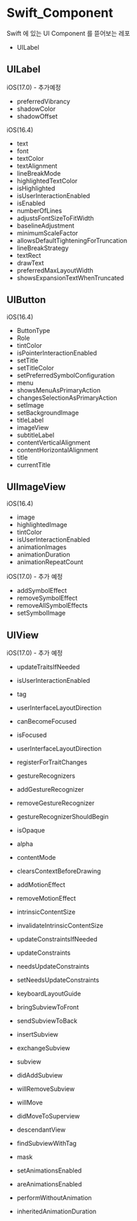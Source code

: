 # Swift_Component
Swift 에 있는 UI Component 를 뜯어보는 레포

- UILabel

## UILabel

iOS(17.0) - 추가예정
- preferredVibrancy
- shadowColor
- shadowOffset

iOS(16.4)
- text
- font
- textColor
- textAlignment
- lineBreakMode
- highlightedTextColor
- isHighlighted
- isUserInteractionEnabled
- isEnabled
- numberOfLines
- adjustsFontSizeToFitWidth
- baselineAdjustment
- minimumScaleFactor
- allowsDefaultTighteningForTruncation
- lineBreakStrategy
- textRect
- drawText
- preferredMaxLayoutWidth
- showsExpansionTextWhenTruncated

## UIButton

iOS(16.4)
- ButtonType
- Role
- tintColor
- isPointerInteractionEnabled
- setTitle
- setTitleColor
- setPreferredSymbolConfiguration
- menu
- showsMenuAsPrimaryAction
- changesSelectionAsPrimaryAction
- setImage
- setBackgroundImage
- titleLabel
- imageView
- subtitleLabel
- contentVerticalAlignment
- contentHorizontalAlignment
- title
- currentTitle

## UIImageView

iOS(16.4)
- image 
- highlightedImage
- tintColor
- isUserInteractionEnabled
- animationImages
- animationDuration
- animationRepeatCount

iOS(17.0) - 추가 예정
- addSymbolEffect
- removeSymbolEffect
- removeAllSymbolEffects
- setSymbolImage



## UIView

iOS(17.0) - 추가 예정
- updateTraitsIfNeeded

- isUserInteractionEnabled
- tag
- userInterfaceLayoutDirection
- canBecomeFocused
- isFocused
- userInterfaceLayoutDirection
- registerForTraitChanges
- gestureRecognizers
- addGestureRecognizer
- removeGestureRecognizer
- gestureRecognizerShouldBegin
- isOpaque
- alpha
- contentMode
- clearsContextBeforeDrawing
- addMotionEffect
- removeMotionEffect
- intrinsicContentSize
- invalidateIntrinsicContentSize
- updateConstraintsIfNeeded
- updateConstraints
- needsUpdateConstraints
- setNeedsUpdateConstraints
- keyboardLayoutGuide
- bringSubviewToFront
- sendSubviewToBack
- insertSubview
- exchangeSubview
- subview
- didAddSubview
- willRemoveSubview
- willMove
- didMoveToSuperview
- descendantView
- findSubviewWithTag
- mask
- setAnimationsEnabled
- areAnimationsEnabled
- performWithoutAnimation
- inheritedAnimationDuration


